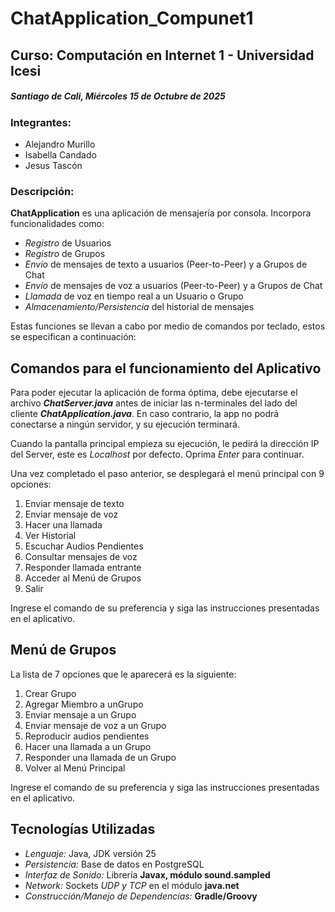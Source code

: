 # ChatApplication_Compunet1
<h2>Curso: Computación en Internet 1 - Universidad Icesi</h2>
<h5>Santiago de Cali, Miércoles 15 de Octubre de 2025</h5>

<h3>Integrantes:</h3>
<ul>
  <li>Alejandro Murillo</li>
  <li>Isabella Candado</li>
  <li>Jesus Tascón</li>
</ul>

<h3><strong>Descripción:</strong></h3>
<p>
  <strong>ChatApplication</strong> es una aplicación de mensajería por consola. Incorpora funcionalidades como:
  <ul>
    <li><em>Registro</em> de Usuarios</li>
    <li><em>Registro</em> de Grupos</li>
    <li><em>Envío</em> de mensajes de texto a usuarios (Peer-to-Peer) y a Grupos de Chat</li>
    <li><em>Envío</em> de mensajes de voz a usuarios (Peer-to-Peer) y a Grupos de Chat</li>
    <li><em>Llamada</em> de voz en tiempo real a un Usuario o Grupo</li>
    <li><em>Almacenamiento/Persistencia</em> del historial de mensajes</li>
  </ul>

  Estas funciones se llevan a cabo por medio de comandos por teclado, estos se especifican a continuación:
</p>

<section>
  <h2>Comandos para el funcionamiento del Aplicativo</h2>
  <p>
    Para poder ejecutar la aplicación de forma óptima, debe ejecutarse el archivo <strong><em>ChatServer.java</em></strong>
    antes de iniciar las n-terminales del lado del cliente <strong><em>ChatApplication.java</em></strong>. En caso contrario, la app
    no podrá conectarse a ningún servidor, y su ejecución terminará.
  </p>

<p>
  Cuando la pantalla principal empieza su ejecución, le pedirá la dirección IP del Server,
  este es <em>Localhost</em> por defecto. Oprima <em>Enter</em> para continuar.
  
  Una vez completado el paso anterior, se desplegará el menú principal con 9 opciones:
  <ol>
    <li>Enviar mensaje de texto</li>
    <li>Enviar mensaje de voz</li>
    <li>Hacer una llamada</li>
    <li>Ver Historial</li>
    <li>Escuchar Audios Pendientes</li>
    <li>Consultar mensajes de voz</li>
    <li>Responder llamada entrante</li>
    <li>Acceder al Menú de Grupos</li>
    <li>Salir</li>
  </ol>

  Ingrese el comando de su preferencia y siga las instrucciones presentadas en el aplicativo.
</p>
</section>

<section>
    <h2>Menú de Grupos</h2>
    <p>
      La lista de 7 opciones que le aparecerá es la siguiente:
      <ol>
        <li>Crear Grupo</li>
        <li>Agregar Miembro a unGrupo</li>
        <li>Enviar mensaje a un Grupo</li>
        <li>Enviar mensaje de voz a un Grupo</li>
        <li>Reproducir audios pendientes </li>
        <li>Hacer una llamada a un Grupo</li>
        <li>Responder una llamada de un Grupo</li>
        <li>Volver al Menú Principal</li>
      </ol>
  Ingrese el comando de su preferencia y siga las instrucciones presentadas en el aplicativo.
    </p>
  </section>

<section>
  <h2>Tecnologías Utilizadas</h2>
  <ul>
    <li><em>Lenguaje:</em> Java, JDK versión 25</li>
    <li><em>Persistencia:</em> Base de datos en PostgreSQL</li>
    <li><em>Interfaz de Sonido:</em> Librería <strong>Javax, módulo sound.sampled</strong></li>
    <li><em>Network: </em> Sockets <em>UDP y TCP</em> en el módulo <strong>java.net</strong></li>
    <li><em>Construcción/Manejo de Dependencias:</em> <strong>Gradle/Groovy</strong></li>
  </ul>
</section>
